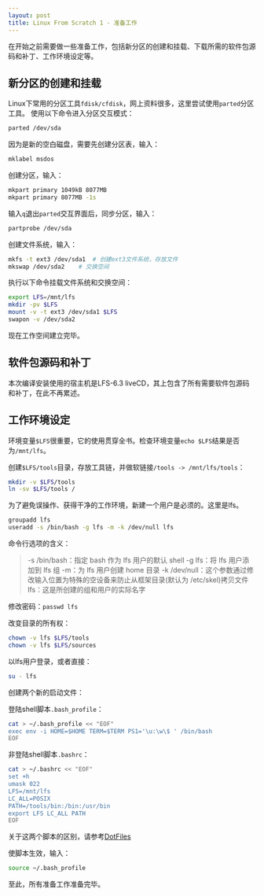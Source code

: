 ```yaml
---
layout: post
title: Linux From Scratch 1 - 准备工作
---
```

在开始之前需要做一些准备工作，包括新分区的创建和挂载、下载所需的软件包源码和补丁、工作环境设定等。

## 新分区的创建和挂载

Linux下常用的分区工具`fdisk/cfdisk`，网上资料很多，这里尝试使用`parted`分区工具。
使用以下命令进入分区交互模式：

``` bash
parted /dev/sda
```
因为是新的空白磁盘，需要先创建分区表，输入：

``` bash
mklabel msdos
```
创建分区，输入：

``` bash
mkpart primary 1049kB 8077MB
mkpart primary 8077MB -1s
```
输入`q`退出`parted`交互界面后，同步分区，输入：

``` bash
partprobe /dev/sda
```
创建文件系统，输入：

``` bash
mkfs -t ext3 /dev/sda1	# 创建ext3文件系统，存放文件
mkswap /dev/sda2	# 交换空间
```
执行以下命令挂载文件系统和交换空间：

``` bash
export LFS=/mnt/lfs
mkdir -pv $LFS
mount -v -t ext3 /dev/sda1 $LFS
swapon -v /dev/sda2
```
现在工作空间建立完毕。

## 软件包源码和补丁

本次编译安装使用的宿主机是LFS-6.3 liveCD，其上包含了所有需要软件包源码和补丁，在此不再累述。

## 工作环境设定

环境变量`$LFS`很重要，它的使用贯穿全书。检查环境变量`echo $LFS`结果是否为`/mnt/lfs`。

创建`$LFS/tools`目录，存放工具链，并做软链接`/tools -> /mnt/lfs/tools`：

``` bash
mkdir -v $LFS/tools
ln -sv $LFS/tools /
```
为了避免误操作、获得干净的工作环境，新建一个用户是必须的。这里是lfs。

``` bash
groupadd lfs
useradd -s /bin/bash -g lfs -m -k /dev/null lfs
```
命令行选项的含义：

> -s /bin/bash：指定 bash 作为 lfs 用户的默认 shell
> -g lfs：将 lfs 用户添加到 lfs 组
> -m：为 lfs 用户创建 home 目录
> -k /dev/null：这个参数通过修改输入位置为特殊的空设备来防止从框架目录(默认为 /etc/skel)拷贝文件
> lfs：这是所创建的组和用户的实际名字

修改密码：`passwd lfs`

改变目录的所有权：

``` bash
chown -v lfs $LFS/tools
chown -v lfs $LFS/sources
```
以lfs用户登录，或者直接：

``` bash
su - lfs
```
创建两个新的启动文件：

登陆shell脚本`.bash_profile`：

``` bash
cat > ~/.bash_profile << "EOF"
exec env -i HOME=$HOME TERM=$TERM PS1='\u:\w\$ ' /bin/bash
EOF
```

非登陆shell脚本`.bashrc`：

``` bash
cat > ~/.bashrc << "EOF"
set +h
umask 022
LFS=/mnt/lfs
LC_ALL=POSIX
PATH=/tools/bin:/bin:/usr/bin
export LFS LC_ALL PATH
EOF
```

关于这两个脚本的区别，请参考[DotFiles](https://wiki.debian.org/DotFiles)

使脚本生效，输入：

``` bash
source ~/.bash_profile
```
至此，所有准备工作准备完毕。
